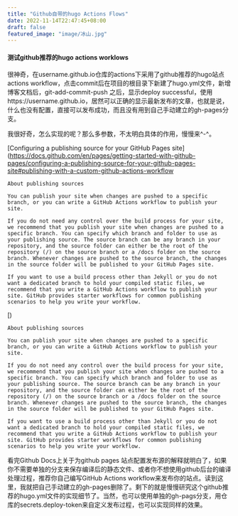 ```yaml
---
title: "Github自带的hugo Actions Flows"
date: 2022-11-14T22:47:45+08:00
draft: false
featured_image: "image/冰山.jpg"
---
```


#### 测试github推荐的hugo actions worklows

很神奇，在username.github.io仓库的actions下采用了github推荐的hugo站点actions workflow，点击commit后在项目的根目录下新建了hugo.yml文件，新增博客文档后，git-add-commit-push 之后，显示deploy successful，使用https://username.github.io，居然可以正确的显示最新发布的文章，也就是说，什么也没有配置，直接可以发布成功，而且没有用到自己手动建立的gh-pages分支。

我很好奇，怎么实现的呢？那么多参数，不太明白具体的作用，慢慢来^-^。

[Configuring a publishing source for your GitHub Pages site](https://docs.github.com/en/pages/getting-started-with-github-pages/configuring-a-publishing-source-for-your-github-pages-site#publishing-with-a-custom-github-actions-workflow

~~~
About publishing sources

You can publish your site when changes are pushed to a specific branch, or you can write a GitHub Actions workflow to publish your site.

If you do not need any control over the build process for your site, we recommend that you publish your site when changes are pushed to a specific branch. You can specify which branch and folder to use as your publishing source. The source branch can be any branch in your repository, and the source folder can either be the root of the repository (/) on the source branch or a /docs folder on the source branch. Whenever changes are pushed to the source branch, the changes in the source folder will be published to your GitHub Pages site.

If you want to use a build process other than Jekyll or you do not want a dedicated branch to hold your compiled static files, we recommend that you write a GitHub Actions workflow to publish your site. GitHub provides starter workflows for common publishing scenarios to help you write your workflow.
~~~

[)

~~~
About publishing sources

You can publish your site when changes are pushed to a specific branch, or you can write a GitHub Actions workflow to publish your site.

If you do not need any control over the build process for your site, we recommend that you publish your site when changes are pushed to a specific branch. You can specify which branch and folder to use as your publishing source. The source branch can be any branch in your repository, and the source folder can either be the root of the repository (/) on the source branch or a /docs folder on the source branch. Whenever changes are pushed to the source branch, the changes in the source folder will be published to your GitHub Pages site.

If you want to use a build process other than Jekyll or you do not want a dedicated branch to hold your compiled static files, we recommend that you write a GitHub Actions workflow to publish your site. GitHub provides starter workflows for common publishing scenarios to help you write your workflow.
~~~

看完Github Docs上关于为github  pages 站点配置发布源的解释就明白了，如果你不需要单独的分支来保存编译后的静态文件、或者你不想使用github后台的编译处理过程，推荐你自己编写GitHub Actions workflow来发布你的站点。读到这里，我就把自己手动建立的gh-pages删除了。剩下的就是慢慢研究这个github推荐的hugo.yml文件的实现细节了。当然，也可以使用单独的gh-pags分支，用仓库的secrets.deploy-token来自定义发布过程，也可以实现同样的效果。
